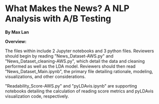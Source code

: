 # What Makes the News? A NLP Analysis with A/B Testing
**By Max Lan**

**Overview:**

The files within include 2 Jupyter notebooks and 3 python files. Reviewers should begin by reading "News_Dataset-AWS.py" and "News_Dataset_cleaning-AWS.py", which detail the data and cleaning performed as well as the LDA model. Reviewers should then read "News_Dataset_Main.ipynb", the primary file detailing rationale, modeling, visualizations, and other considerations.

"Readability_Score-AWS.py" and "pyLDAvis.ipynb" are supporting notebooks detailing the calculation of reading score metrics and pyLDAvis visualization code, respectively.
